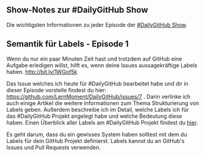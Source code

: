 ## Show-Notes zur #DailyGitHub Show

Die wichtigsten Informationen zu jeder Episode der [#DailyGitHub Show](https://www.youtube.com/playlist?list=PLP2TrPpx5VNk5uNZEdAPuePd-lcvwzhCZ).

## Semantik für Labels - Episode 1

Wenn du nur ein paar Minuten Zeit hast und trotzdem auf GitHub eine Aufgabe erledigen willst, hilft es, wenn deine Issues aussagekräftige Labels haben. http://bit.ly/1WGof5k

Das Issue welches ich heute für #DailyGitHub bearbeitet habe und dir in dieser Episode vorstelle findest du hier: https://github.com/LernMoment/DailyGitHub/issues/7 . Darin verlinke ich auch einige Artikel die weitere Informationen zum Thema Strukturierung von Labels geben. Außerdem beschreibe ich im Detail, welche Labels ich für das #DailyGitHub Projekt angelegt habe und welche Bedeutung diese haben. Einen Überblick aller Labels am #DailyGitHub Projekt findest du [hier](https://github.com/LernMoment/DailyGitHub/labels).

Es geht darum, dass du ein gewisses System haben solltest mit dem du Labels für dein GitHub Projekt definierst. Labels kannst du an GitHub's Issues und Pull Requests verwenden.


